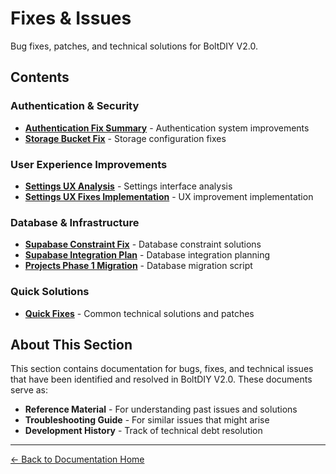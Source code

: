 # Fixes & Issues

Bug fixes, patches, and technical solutions for BoltDIY V2.0.

## Contents

### Authentication & Security
- **[Authentication Fix Summary](./AUTHENTICATION_FIX_SUMMARY.md)** - Authentication system improvements
- **[Storage Bucket Fix](./STORAGE_BUCKET_FIX.md)** - Storage configuration fixes

### User Experience Improvements
- **[Settings UX Analysis](./SETTINGS_UX_ANALYSIS.md)** - Settings interface analysis
- **[Settings UX Fixes Implementation](./SETTINGS_UX_FIXES_IMPLEMENTATION.md)** - UX improvement implementation

### Database & Infrastructure
- **[Supabase Constraint Fix](./SUPABASE_CONSTRAINT_FIX.md)** - Database constraint solutions
- **[Supabase Integration Plan](./SUPABASE_INTEGRATION_PLAN.md)** - Database integration planning
- **[Projects Phase 1 Migration](./PROJECTS_PHASE1_MIGRATION.sql)** - Database migration script

### Quick Solutions
- **[Quick Fixes](./QUICK_FIX.md)** - Common technical solutions and patches

## About This Section

This section contains documentation for bugs, fixes, and technical issues that have been identified and resolved in BoltDIY V2.0. These documents serve as:

- **Reference Material** - For understanding past issues and solutions
- **Troubleshooting Guide** - For similar issues that might arise
- **Development History** - Track of technical debt resolution

---

[← Back to Documentation Home](../index.md)